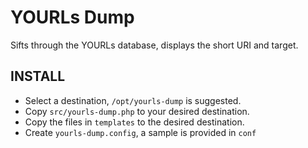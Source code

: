 YOURLs Dump
===========

Sifts through the YOURLs database, displays the short URI and target.


INSTALL
-------

* Select a destination, `/opt/yourls-dump` is suggested.
* Copy `src/yourls-dump.php` to your desired destination.
* Copy the files in `templates` to the desired destination.
* Create `yourls-dump.config`, a sample is provided in `conf`
